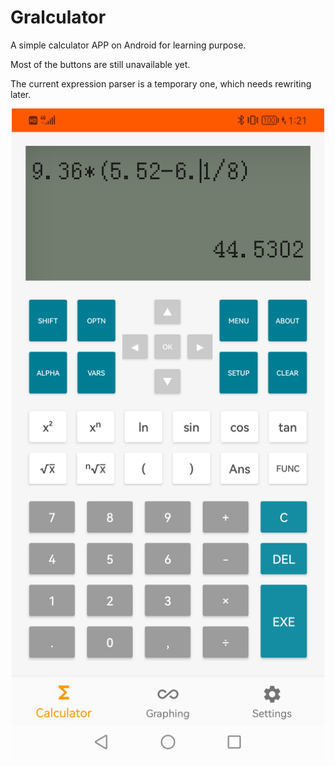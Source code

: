 # Gralculator

A simple calculator APP on Android for learning purpose.

Most of the buttons are still unavailable yet.

The current expression parser is a temporary one, which needs rewriting later.

<div align="center"><img src="screenShots/20220914.jpg" width="500"></div>
